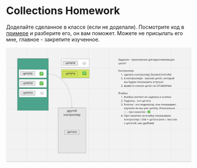 # Collections Homework

Доделайте сделанное в классе (если не доделали). Посмотрите код в [примере](https://github.com/Lemonbrush/SberSchool/blob/master/SmallApps/15/Collections) и разберите его, он вам поможет. Можете не присылать его мне, главное - закрепите изученное.   

![image](https://github.com/Lemonbrush/SberSchool/blob/master/NoteResources/HW15.png)